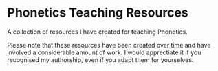 # Phonetics Teaching Resources
A collection of resources I have created for teaching Phonetics.

Please note that these resources have been created over time and have involved a considerable amount of work. I would apprectiate it if you recognised my authorship, even if you adapt them for yourselves.
